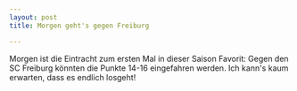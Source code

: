 ```yaml
---
layout: post
title: Morgen geht's gegen Freiburg

---
```


Morgen ist die Eintracht zum ersten Mal in dieser Saison Favorit: Gegen den SC Freiburg könnten die Punkte 14-16 eingefahren werden. Ich kann's kaum erwarten, dass es endlich losgeht!


